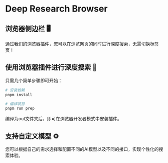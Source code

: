 # Deep Research Browser

## 浏览器侧边栏 🖥️

通过我们的浏览器插件，您可以在浏览网页的同时进行深度搜索，无需切换标签页！

## 使用浏览器插件进行深度搜索 🚀

只需几个简单步骤即可开始：

```bash
# 安装依赖
pnpm install

# 编译项目
pnpm run prep
```

编译为out文件夹后，即可在浏览器开发者模式中安装插件。




## 支持自定义模型 ⚙️

您可以根据自己的需求选择和配置不同的AI模型以及不同的接口，实现个性化的搜索体验。
